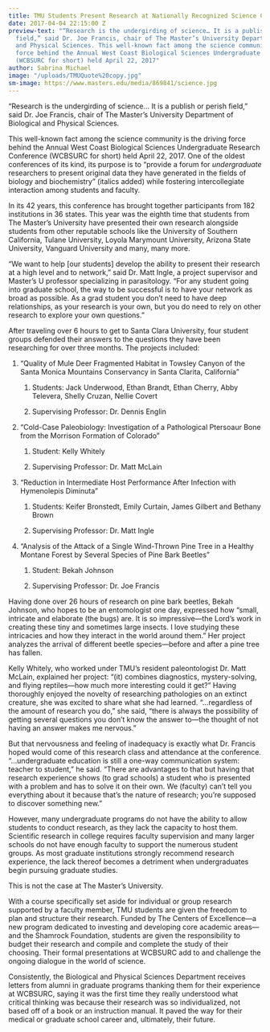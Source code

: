 ```yaml
---
title: TMU Students Present Research at Nationally Recognized Science Conference
date: 2017-04-04 22:15:00 Z
preview-text: "“Research is the undergirding of science… It is a publish or perish
  field,” said Dr. Joe Francis, chair of The Master’s University Department of Biological
  and Physical Sciences. This well-known fact among the science community is the driving
  force behind the Annual West Coast Biological Sciences Undergraduate Research Conference
  (WCBSURC for short) held April 22, 2017"
author: Sabrina Michael
image: "/uploads/TMUQuote%20copy.jpg"
sm-image: https://www.masters.edu/media/869841/science.jpg
---
```


“Research is the undergirding of science… It is a publish or perish field,” said Dr. Joe Francis, chair of The Master’s University Department of Biological and Physical Sciences.

This well-known fact among the science community is the driving force behind the Annual West Coast Biological Sciences Undergraduate Research Conference (WCBSURC for short) held April 22, 2017. One of the oldest conferences of its kind, its purpose is to “provide a forum for *undergraduate* researchers to present original data they have generated in the fields of biology and biochemistry” (italics added) while fostering intercollegiate interaction among students and faculty.

In its 42 years, this conference has brought together participants from 182 institutions in 36 states. This year was the eighth time that students from The Master’s University have presented their own research alongside students from other reputable schools like the University of Southern California, Tulane University, Loyola Marymount University, Arizona State University, Vanguard University and many, many more.

“We want to help \[our students\] develop the ability to present their research at a high level and to network,” said Dr. Matt Ingle, a project supervisor and Master’s U professor specializing in parasitology. “For any student going into graduate school, the way to be successful is to have your network as broad as possible. As a grad student you don’t need to have deep relationships, as your research is your own, but you do need to rely on other research to explore your own questions.”

After traveling over 6 hours to get to Santa Clara University, four student groups defended their answers to the questions they have been researching for over three months. The projects included:

1. “Quality of Mule Deer Fragmented Habitat in Towsley Canyon of the Santa Monica Mountains Conservancy in Santa Clarita, California”

   1. Students: Jack Underwood, Ethan Brandt, Ethan Cherry, Abby Televera, Shelly Cruzan, Nellie Covert

   2. Supervising Professor: Dr. Dennis Englin

2. “Cold-Case Paleobiology: Investigation of a Pathological Ptersoaur Bone from the Morrison Formation of Colorado”

   1. Student: Kelly Whitely

   2. Supervising Professor: Dr. Matt McLain

3. “Reduction in Intermediate Host Performance After Infection with Hymenolepis Diminuta”

   1. Students: Keifer Bronstedt, Emily Curtain, James Gilbert and Bethany Brown

   2. Supervising Professor: Dr. Matt Ingle

4. “Analysis of the Attack of a Single Wind-Thrown Pine Tree in a Healthy Montane Forest by Several Species of Pine Bark Beetles”

   1. Student: Bekah Johnson

   2. Supervising Professor: Dr. Joe Francis

Having done over 26 hours of research on pine bark beetles, Bekah Johnson, who hopes to be an entomologist one day, expressed how “small, intricate and elaborate (the bugs) are. It is so impressive—the Lord’s work in creating these tiny and sometimes large insects. I love studying these intricacies and how they interact in the world around them.” Her project analyzes the arrival of different beetle species—before and after a pine tree has fallen.

Kelly Whitely, who worked under TMU’s resident paleontologist Dr. Matt McLain, explained her project: “(it) combines diagnostics, mystery-solving, and flying reptiles—how much more interesting could it get?” Having thoroughly enjoyed the novelty of researching pathologies on an extinct creature, she was excited to share what she had learned. “…regardless of the amount of research you do,” she said, “there is always the possibility of getting several questions you don’t know the answer to—the thought of not having an answer makes me nervous.”

But that nervousness and feeling of inadequacy is exactly what Dr. Francis hoped would come of this research class and attendance at the conference. “…undergraduate education is still a one-way communication system: teacher to student,” he said. “There are advantages to that but having that research experience shows (to grad schools) a student who is presented with a problem and has to solve it on their own. We (faculty) can’t tell you everything about it because that’s the nature of research; you’re supposed to discover something new.”

However, many undergraduate programs do not have the ability to allow students to conduct research, as they lack the capacity to host them. Scientific research in college requires faculty supervision and many larger schools do not have enough faculty to support the numerous student groups. As most graduate institutions strongly recommend research experience, the lack thereof becomes a detriment when undergraduates begin pursuing graduate studies.

This is not the case at The Master’s University.

With a course specifically set aside for individual or group research supported by a faculty member, TMU students are given the freedom to plan and structure their research. Funded by The Centers of Excellence—a new program dedicated to investing and developing core academic areas—and the Shamrock Foundation, students are given the responsibility to budget their research and compile and complete the study of their choosing. Their formal presentations at WCBSURC add to and challenge the ongoing dialogue in the world of science.

Consistently, the Biological and Physical Sciences Department receives letters from alumni in graduate programs thanking them for their experience at WCBSURC, saying it was the first time they really understood what critical thinking was because their research was so individualized, not based off of a book or an instruction manual. It paved the way for their medical or graduate school career and, ultimately, their future.